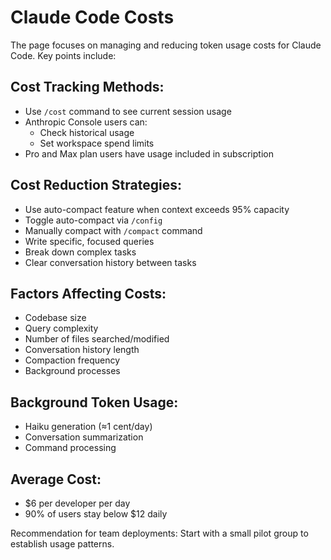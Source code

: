 # Claude Code Costs

The page focuses on managing and reducing token usage costs for Claude Code. Key points include:

## Cost Tracking Methods:
- Use `/cost` command to see current session usage
- Anthropic Console users can:
  - Check historical usage 
  - Set workspace spend limits
- Pro and Max plan users have usage included in subscription

## Cost Reduction Strategies:
- Use auto-compact feature when context exceeds 95% capacity
- Toggle auto-compact via `/config`
- Manually compact with `/compact` command
- Write specific, focused queries
- Break down complex tasks
- Clear conversation history between tasks

## Factors Affecting Costs:
- Codebase size
- Query complexity
- Number of files searched/modified
- Conversation history length
- Compaction frequency
- Background processes

## Background Token Usage:
- Haiku generation (≈1 cent/day)
- Conversation summarization
- Command processing

## Average Cost:
- $6 per developer per day
- 90% of users stay below $12 daily

Recommendation for team deployments: Start with a small pilot group to establish usage patterns.